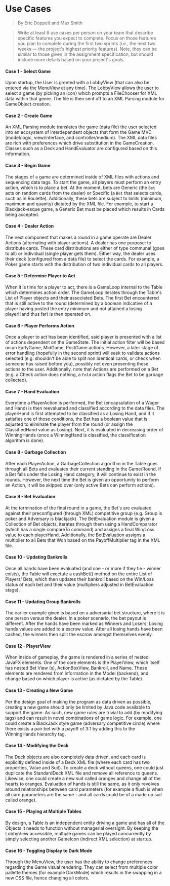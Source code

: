 # Use Cases
> By Eric Doppelt and Max Smith

> Write at least 8 use cases per person on your team that describe specific features you expect to complete. Focus on those features you plan to complete during the first two sprints (i.e., the next two weeks — the project's highest priority features). Note, they can be similar to those given in the assignment specification, but should include more details based on your project's goals.


#### Case 1 - Select Game
Upon startup, the User is greeted with a LobbyView (that can also be entered via the MenuView at any time). The LobbyView allows the user to select a game (by picking an icon) which prompts a FileChooser for XML data within that genre. The file is then sent off to an XML Parsing module for GameObject creation. 

#### Case 2 - Create Game
An XML Parsing module translates the game (data file) the user selected into an ecosystem of interdependent objects that form the Game MVC (model/logic, view/interface, and controller/medium). The XML data files are rich with preferences which drive substitution in the GameCreation. Classes such as a Deck and HandEvaluator are configured based on this information.


#### Case 3 - Begin Game
The stages of a game are determined inside of XML files with actions and sequencing data tags. To start the game, all players must perform an entry action, which is to place a bet. At the moment, bets are Generic (the `Bet` acts on random cards from the dealer) or Specific (a `Bet` that selects cards, such as in Roulette). Additionally, these bets are subject to limits (minimum, maximum and quanity) dictated by the XML file. For example, to start a Blackjack-esque game, a Generic Bet must be placed which results in Cards being accepted.

#### Case 4 - Dealer Action
The next component that makes a round in a game operate are Dealer Actions (alternating with player actions). A dealer has one purpose: to distribute cards. These card distributions are either of type communal (goes to all) or individual (single player gets them). Either way, the dealer uses their deck (configured from a data file) to select the cards. For example, a Poker game starts with the distribution of two individual cards to all players.

#### Case 5 - Determine Player to Act
When it is time for a player to act, there is a GameLoop internal to the Table which determines action order. The GameLoop iterates through the Table's List of Player objects and their associated Bets. The first Bet encountered that is still active to the round (determined by a boolean indicative of a player having posted the entry minimum and not attained a losing playerHand thus far) is then operated on.

#### Case 6 - Player Performs Action
Once a player to act has been identified, said player is presented with a list of actions dependent on the GameState. The initial action filter will be based on an EarlyGame, MidGame, PostGame actions. However, a later stage of error handling (hopefully in the second sprint) will seek to validate actions selected (e.g. shouldn't be able to split non identical cards, or check when someone has raised before you), possibly not even presenting these actions to the user. Additionally, note that Actions are performed on a Bet (e.g. a Check action does nothing, a `Fold` action flags the Bet to be garbage collected).

#### Case 7 - Hand Evaluation
Everytime a PlayerAction is performed, the Bet (encapsulation of a Wager and Hand) is then reevaluated and classified   according to the data files. The playerHand is first attempted to be classified as a Losing Hand, and if it satisfies one of those conditions, the Bet has a boolean value that is adjusted to eliminate the player from the round (or assign the ClassifiedHand value as Losing). Next, it is evaluated in decreasing order of WinningHands (once a WinningHand is classified, the classification algorithm is done).

#### Case 8 - Garbage Collection
After each PlayerAction, a GarbageCollection algorithm in the Table goes through all Bets and evaluates their current standing in the Game/Round. If a Bet falls under the Losing Hand category, it will continue to exist in the rounds. However, the next time the Bet is given an opportunity to perform an Action, it will be skipped over (only active Bets can perform actions).

#### Case 9 - Bet Evaluation
At the termination of the final round in a game, the Bet's are evaluated against their preconfigured (through XML) competitive group (e.g. Group is poker and Adversary is blackjack). The BetEvaluation module is given a Collection of Bet objects, iterates through them using a HandComparator (which has a single compareTo command) and assigns a final Win/Loss value to each playerHand.  Additionally, the BetEvaluation assigns a multiplier to all Bets that Won based on the PayoffMultiplier tag in the XML file.

#### Case 10 - Updating Bankrolls
Once all hands have been evaluated (and one - or more if they tie - winner exists), the Table will exectute a cashBet() method on the entire List of Players' Bets, which then updates their bankroll based on the Win/Loss status of each bet and their value (multipliers adjusted in BetEvaluation stage).

#### Case 11 - Updating Group Bankrolls
The earlier example given is based on a adversarial bet structure, where it is one person versus the dealer. In a poker scenario, the bet payout is different. After the hands have been marked as Winners and Losers, Losing hands values are added to a escrow value. After all losing hands have been cashed, the winners then split the escrow amongst themselves evenly.

#### Case 12 - PlayerView
When inside of gameplay, the game is rendered in a series of nested  JavaFX elements. One of the core elements is the PlayerView, which itself has nested Bet View (s), ActionBoxView, Bankroll, and Name. These elements are rendered from information in the Model (backend), and change based on which player is active (as dictated by the Table).

#### Case 13 - Creating a New Game
Per the design goal of making the program as data driven as possible, creating a new game should only be limited by Java code available to support the game. As such, new game rules are trivial to add (by modifying tags) and can result in novel combinations of game logic. For example, one could create a BlackJack style game (adversary competitive circle) where there exists a pair bet with a payoff of 3:1 by adding this to the WinningHands hierarchy tag.

#### Case 14 - Modifying the Deck
The Deck objects are also completely data driven, and each card is explicitly defined inside of a Deck XML file (where each card has two properties, Value and Suit). To create a deck without queens, one could just duplicate the StandardDeck XML file and remove all reference to queens. Likewise, one could create a new suit called oranges and change all of the hearts to oranges. Evaluation of hands is still the same, as it only revolves around relationships between card parameters (for example a flush is when all card parameters are the same - and all cards could be of a made up suit called orange).

#### Case 15 - Playing at Multiple Tables
By design, a Table is an independent entity driving a game and has all of the Objects it needs to function without managerial oversight. By keeping the LobbyView accessible, multiple games can be played concurrently by simply selecting another GameIcon (indirect XML selection) at startup.

#### Case 16 - Toggling Display to Dark Mode
Through the MenuView, the user has the ability to change preferences regarding the Game visual rendering. They can select from multiple color pallette themes (for example DarkMode) which results in the swapping in a new CSS file, hence changing all colors.